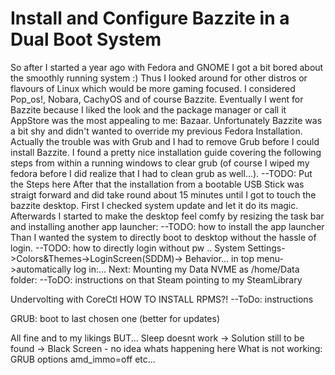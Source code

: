 # Install and Configure Bazzite in a Dual Boot System
So after I started a year ago with Fedora and GNOME I got a bit bored about the smoothly running system :)
Thus I looked around for other distros or flavours of Linux which would be more gaming focused. I considered Pop_os!, Nobara, CachyOS and of course Bazzite.
Eventually I went for Bazzite because I liked the look and the package manager or call it AppStore was the most appealing to me: Bazaar.
Unfortunately Bazzite was a bit shy and didn't wanted to override my previous Fedora Installation. Actually the trouble was with Grub and I had to remove Grub before I could install Bazzite.
I found a pretty nice installation guide covering the following steps from within a running windows to clear grub (of course I wiped my fedora before I did realize that I had to clean grub as well...).
--TODO: Put the Steps here
After that the installation from a bootable USB Stick was straigt forward and did take round about 15 minutes until I got to touch the bazzite desktop.
First I checked system update and let it do its magic.
Afterwards I started to make the desktop feel comfy by resizing the task bar and installing another app launcher:
--TODO: how to install the app launcher
Than I wanted the system to directly boot to desktop without the hassle of login.
--TODO: how to directly login without pw .. System Settings->Colors&Themes->LoginScreen(SDDM)-> Behavior... in top menu->automatically log in:...
Next: Mounting my Data NVME as /home/Data folder:
--ToDO: instructions on that
Steam pointing to my SteamLibrary

Undervolting with CoreCtl
HOW TO INSTALL RPMS?!
--ToDo: instructions

GRUB: boot to last chosen one (better for updates)

All fine and to my likings BUT...
Sleep doesnt work -> Solution still to be found -> Black Screen - no idea whats happening here
What is not working: GRUB options amd_immo=off etc...
